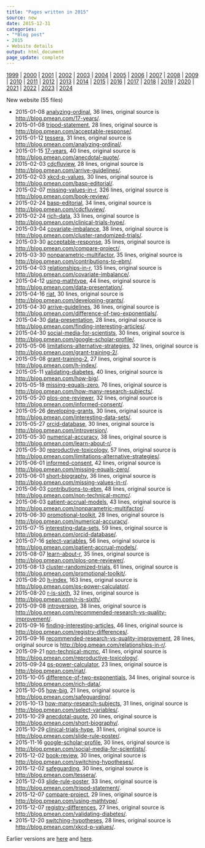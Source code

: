 ```yaml
---
title: "Pages written in 2015"
source: new
date: 2015-12-31
categories:
- "*Blog post"
- 2015
- Website details
output: html_document
page_update: complete
---
```

 
[1999](http://new.pmean.com/1999/) | [2000](http://new.pmean.com/2000/) | [2001](http://new.pmean.com/2001/) | [2002](http://new.pmean.com/2002/) | [2003](http://new.pmean.com/2003/) | [2004](http://new.pmean.com/2004/) | [2005](http://new.pmean.com/2005/) | [2006](http://new.pmean.com/2006/) | [2007](http://new.pmean.com/2007/) | [2008](http://new.pmean.com/2008/) | [2009](http://new.pmean.com/2009/) | [2010](http://new.pmean.com/2010/) | [2011](http://new.pmean.com/2011/) | [2012](http://new.pmean.com/2012/) | [2013](http://new.pmean.com/2013/) | [2014](http://new.pmean.com/2014/) | [2015](http://new.pmean.com/2015/) | [2016](http://new.pmean.com/2016/) | [2017](http://new.pmean.com/2017/) | [2018](http://new.pmean.com/2018/) | [2019](http://new.pmean.com/2019/) | [2020](http://new.pmean.com/2020/) | [2021](http://new.pmean.com/2021/) | [2022](http://new.pmean.com/2022/) | [2023](http://new.pmean.com/2023/) | [2024](http://new.pmean.com/2024/)
 
New website (55 files)
 
+ 2015-01-08 [analyzing-ordinal](http://new.pmean.com/analyzing-ordinal/),  36 lines, original source is http://blog.pmean.com/17-years/.  
+ 2015-01-08 [tripod-statement](http://new.pmean.com/tripod-statement/),  28 lines, original source is http://blog.pmean.com/acceptable-response/.  
+ 2015-01-12 [tessera](http://new.pmean.com/tessera/),  31 lines, original source is http://blog.pmean.com/analyzing-ordinal/.  
+ 2015-01-15 [17-years](http://new.pmean.com/17-years/),  40 lines, original source is http://blog.pmean.com/anecdotal-quote/.  
+ 2015-02-03 [cdcfluview](http://new.pmean.com/cdcfluview/),  28 lines, original source is http://blog.pmean.com/arrive-guidelines/.  
+ 2015-02-03 [xkcd-p-values](http://new.pmean.com/xkcd-p-values/),  30 lines, original source is http://blog.pmean.com/basp-editorial/.  
+ 2015-02-07 [missing-values-in-r](http://new.pmean.com/missing-values-in-r/),  326 lines, original source is http://blog.pmean.com/book-review/.  
+ 2015-02-24 [basp-editorial](http://new.pmean.com/basp-editorial/),  34 lines, original source is http://blog.pmean.com/cdcfluview/.  
+ 2015-02-24 [rich-data](http://new.pmean.com/rich-data/),  33 lines, original source is http://blog.pmean.com/clinical-trials-hype/.  
+ 2015-03-04 [covariate-imbalance](http://new.pmean.com/covariate-imbalance/),  38 lines, original source is http://blog.pmean.com/cluster-randomized-trials/.  
+ 2015-03-30 [acceptable-response](http://new.pmean.com/acceptable-response/),  35 lines, original source is http://blog.pmean.com/compare-project/.  
+ 2015-03-30 [nonparametric-multifactor](http://new.pmean.com/nonparametric-multifactor/),  35 lines, original source is http://blog.pmean.com/contributions-to-ebm/.  
+ 2015-04-03 [relationships-in-r](http://new.pmean.com/relationships-in-r/),  135 lines, original source is http://blog.pmean.com/covariate-imbalance/.  
+ 2015-04-12 [using-mathtype](http://new.pmean.com/using-mathtype/),  44 lines, original source is http://blog.pmean.com/data-presentation/.  
+ 2015-04-16 [riat](http://new.pmean.com/riat/),  30 lines, original source is http://blog.pmean.com/developing-grants/.  
+ 2015-04-30 [arrive-guidelines](http://new.pmean.com/arrive-guidelines/),  36 lines, original source is http://blog.pmean.com/difference-of-two-exponentials/.  
+ 2015-04-30 [data-presentation](http://new.pmean.com/data-presentation/),  28 lines, original source is http://blog.pmean.com/finding-interesting-articles/.  
+ 2015-04-30 [social-media-for-scientists](http://new.pmean.com/social-media-for-scientists/),  30 lines, original source is http://blog.pmean.com/google-scholar-profile/.  
+ 2015-05-06 [limitations-alternative-strategies](http://new.pmean.com/limitations-alternative-strategies/),  32 lines, original source is http://blog.pmean.com/grant-training-2/.  
+ 2015-05-08 [grant-training-2](http://new.pmean.com/grant-training-2/),  27 lines, original source is http://blog.pmean.com/h-index/.  
+ 2015-05-11 [validating-diabetes](http://new.pmean.com/validating-diabetes/),  40 lines, original source is http://blog.pmean.com/how-big/.  
+ 2015-05-18 [missing-equals-zero](http://new.pmean.com/missing-equals-zero/),  76 lines, original source is http://blog.pmean.com/how-many-research-subjects/.  
+ 2015-05-20 [plos-one-reviewer](http://new.pmean.com/plos-one-reviewer/),  32 lines, original source is http://blog.pmean.com/informed-consent/.  
+ 2015-05-26 [developing-grants](http://new.pmean.com/developing-grants/),  30 lines, original source is http://blog.pmean.com/interesting-data-sets/.  
+ 2015-05-27 [orcid-database](http://new.pmean.com/orcid-database/),  30 lines, original source is http://blog.pmean.com/introversion/.  
+ 2015-05-30 [numerical-accuracy](http://new.pmean.com/numerical-accuracy/),  38 lines, original source is http://blog.pmean.com/learn-about-r/.  
+ 2015-05-30 [reproductive-toxicology](http://new.pmean.com/reproductive-toxicology/),  57 lines, original source is http://blog.pmean.com/limitations-alternative-strategies/.  
+ 2015-06-01 [informed-consent](http://new.pmean.com/informed-consent/),  42 lines, original source is http://blog.pmean.com/missing-equals-zero/.  
+ 2015-06-01 [short-biography](http://new.pmean.com/short-biography/),  36 lines, original source is http://blog.pmean.com/missing-values-in-r/.  
+ 2015-06-03 [contributions-to-ebm](http://new.pmean.com/contributions-to-ebm/),  48 lines, original source is http://blog.pmean.com/non-technical-mcmc/.  
+ 2015-06-03 [patient-accrual-models](http://new.pmean.com/patient-accrual-models/),  43 lines, original source is http://blog.pmean.com/nonparametric-multifactor/.  
+ 2015-06-30 [promotional-toolkit](http://new.pmean.com/promotional-toolkit/),  28 lines, original source is http://blog.pmean.com/numerical-accuracy/.  
+ 2015-07-15 [interesting-data-sets](http://new.pmean.com/interesting-data-sets/),  59 lines, original source is http://blog.pmean.com/orcid-database/.  
+ 2015-07-16 [select-variables](http://new.pmean.com/select-variables/),  56 lines, original source is http://blog.pmean.com/patient-accrual-models/.  
+ 2015-08-07 [learn-about-r](http://new.pmean.com/learn-about-r/),  35 lines, original source is http://blog.pmean.com/plos-one-reviewer/.  
+ 2015-08-13 [cluster-randomized-trials](http://new.pmean.com/cluster-randomized-trials/),  61 lines, original source is http://blog.pmean.com/promotional-toolkit/.  
+ 2015-08-20 [h-index](http://new.pmean.com/h-index/),  163 lines, original source is http://blog.pmean.com/ps-power-calculator/.  
+ 2015-08-20 [r-is-sixth](http://new.pmean.com/r-is-sixth/),  32 lines, original source is http://blog.pmean.com/r-is-sixth/.  
+ 2015-09-08 [introversion](http://new.pmean.com/introversion/),  38 lines, original source is http://blog.pmean.com/recommended-research-vs-quality-improvement/.  
+ 2015-09-16 [finding-interesting-articles](http://new.pmean.com/finding-interesting-articles/),  46 lines, original source is http://blog.pmean.com/registry-differences/.  
+ 2015-09-16 [recommended-research-vs-quality-improvement](http://new.pmean.com/recommended-research-vs-quality-improvement/),  28 lines, original source is http://blog.pmean.com/relationships-in-r/.  
+ 2015-09-21 [non-technical-mcmc](http://new.pmean.com/non-technical-mcmc/),  41 lines, original source is http://blog.pmean.com/reproductive-toxicology/.  
+ 2015-09-24 [ps-power-calculator](http://new.pmean.com/ps-power-calculator/),  23 lines, original source is http://blog.pmean.com/riat/.  
+ 2015-10-05 [difference-of-two-exponentials](http://new.pmean.com/difference-of-two-exponentials/),  34 lines, original source is http://blog.pmean.com/rich-data/.  
+ 2015-10-05 [how-big](http://new.pmean.com/how-big/),  21 lines, original source is http://blog.pmean.com/safeguarding/.  
+ 2015-10-13 [how-many-research-subjects](http://new.pmean.com/how-many-research-subjects/),  31 lines, original source is http://blog.pmean.com/select-variables/.  
+ 2015-10-29 [anecdotal-quote](http://new.pmean.com/anecdotal-quote/),  20 lines, original source is http://blog.pmean.com/short-biography/.  
+ 2015-10-29 [clinical-trials-hype](http://new.pmean.com/clinical-trials-hype/),  31 lines, original source is http://blog.pmean.com/slide-rule-poster/.  
+ 2015-11-16 [google-scholar-profile](http://new.pmean.com/google-scholar-profile/),  30 lines, original source is http://blog.pmean.com/social-media-for-scientists/.  
+ 2015-12-02 [book-review](http://new.pmean.com/book-review/),  30 lines, original source is http://blog.pmean.com/switching-hypotheses/.  
+ 2015-12-02 [safeguarding](http://new.pmean.com/safeguarding/),  30 lines, original source is http://blog.pmean.com/tessera/.  
+ 2015-12-03 [slide-rule-poster](http://new.pmean.com/slide-rule-poster/),  33 lines, original source is http://blog.pmean.com/tripod-statement/.  
+ 2015-12-07 [compare-project](http://new.pmean.com/compare-project/),  29 lines, original source is http://blog.pmean.com/using-mathtype/.  
+ 2015-12-07 [registry-differences](http://new.pmean.com/registry-differences/),  27 lines, original source is http://blog.pmean.com/validating-diabetes/.  
+ 2015-12-20 [switching-hypotheses](http://new.pmean.com/switching-hypotheses/),  28 lines, original source is http://blog.pmean.com/xkcd-p-values/.
 
 
Earlier versions are [here][sim1] and [here][sim2].
 
[sim1]: new
[sim2]: http://new.pmean.com/2015_extra/
 
